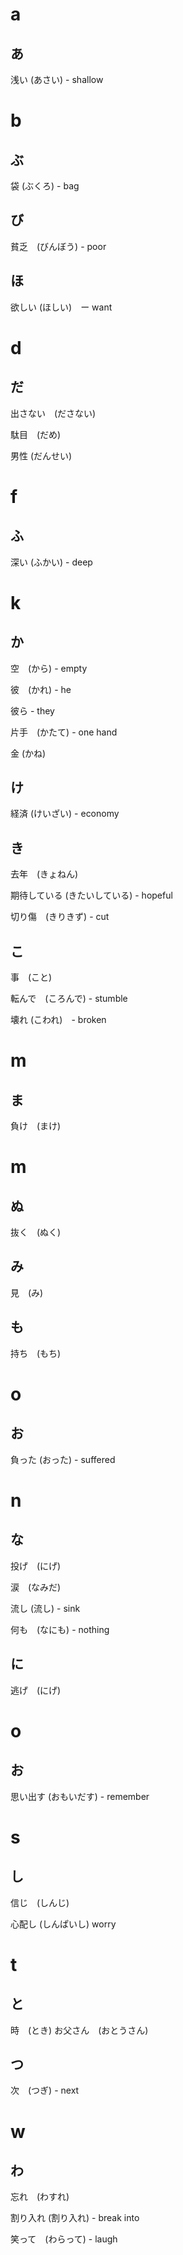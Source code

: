 # a

## あ

浅い (あさい) - shallow

# b

## ぶ

袋 (ぶくろ) - bag

## び

貧乏　(びんぼう) - poor

## ほ

欲しい (ほしい)　ー want

# d

## だ

出さない　(ださない)

駄目　(だめ)

男性 (だんせい)

# f

## ふ

深い (ふかい) - deep

# k

## か

空　(から) - empty

彼　(かれ) - he

彼ら - they

片手　(かたて) - one hand

金 (かね)

## け

経済 (けいざい) - economy
## き
去年　(きょねん)

期待している (きたいしている) - hopeful

切り傷　(きりきず) - cut
## こ

事　(こと)

転んで　(ころんで) - stumble

壊れ (こわれ)　- broken

# m

## ま

負け　(まけ)

# m

## ぬ

抜く　(ぬく)

## み

見　(み)

## も

持ち　(もち)

# o

## お
負った (おった) - suffered

# n

## な

投げ　(にげ)

涙　(なみだ)

流し (流し) - sink

何も　(なにも) - nothing

## に

逃げ　(にげ)

# o

## お

思い出す (おもいだす) - remember

# s

## し

信じ　(しんじ)

心配し (しんぱいし) worry

# t

## と

時　(とき)
お父さん　(おとうさん)

## つ

次　(つぎ) - next

# w

## わ

忘れ　(わすれ)

割り入れ (割り入れ) - break into

笑って　(わらって) - laugh